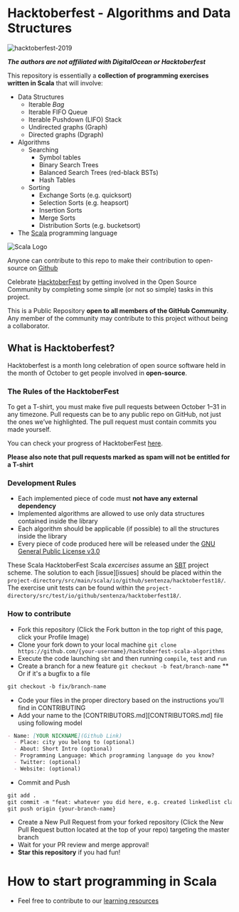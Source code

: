 # Hacktoberfest - Algorithms and Data Structures 

![hacktoberfest-2019](https://user-images.githubusercontent.com/2479647/65616971-d2c86800-dfb3-11e9-8189-68f791bc8365.jpg)

**_The authors are not affiliated with DigitalOcean or Hacktoberfest_**

This repository is essentially a **collection of programming exercises written in Scala** that will involve:

- Data Structures
  - Iterable _Bag_
  - Iterable FIFO Queue
  - Iterable Pushdown (LIFO) Stack
  - Undirected graphs (Graph)
  - Directed graphs (Dgraph)  
- Algorithms
  - Searching
    - Symbol tables
    - Binary Search Trees
    - Balanced Search Trees (red-black BSTs)
    - Hash Tables
  - Sorting
    - Exchange Sorts (e.g. quicksort)
    - Selection Sorts (e.g. heapsort)
    - Insertion Sorts
    - Merge Sorts
    - Distribution Sorts (e.g. bucketsort)
- The [Scala][scala] programming language

![Scala Logo](https://eventil.s3.amazonaws.com/uploads/group/avatar/682/medium_scala-logo.png)


Anyone can contribute to this repo to make their contribution to open-source on [Github][github]
 
Celebrate <a href="https://hacktoberfest.digitalocean.com/" target="_blank">HacktoberFest</a> by getting involved in the Open Source Community by completing some simple (or not so simple) tasks in this project.
 
This is a Public Repository **open to all members of the GitHub Community**. Any member of the community may contribute to this project without being a collaborator.
 
## What is Hacktoberfest?

 Hacktoberfest is a month long celebration of open source software held in the month of October to get people involved in **open-source**.

### The Rules of the HacktoberFest
 To get a T-shirt, you must make five pull requests between October 1–31 in any timezone. Pull requests can be to any public repo on GitHub, not just the ones we’ve highlighted. The pull request must contain commits you made yourself.
 
 You can check your progress of HacktoberFest <a target="_blank" href="https://hacktoberfest.digitalocean.com/stats/">here</a>.
 
 
 <strong>Please also note that pull requests marked as spam will not be entitled for a T-shirt</strong>


### Development Rules

- Each implemented piece of code must **not have any external dependency**
- Implemented algorithms are allowed to use only data structures contained inside the library
- Each algorithm should be applicable (if possible) to all the structures inside the library
- Every piece of code produced here will be released under the [GNU General Public License v3.0](LICENSE)

These Scala HacktoberFest Scala _excercises_ assume an [SBT][sbt-intro] project scheme. The solution to each [issue][issues] should be placed within the `project-directory/src/main/scala/io/github/sentenza/hacktoberfest18/`. The exercise unit tests can be found within the `project-directory/src/test/io/github/sentenza/hacktoberfest18/`.

### How to contribute

* Fork this repository (Click the Fork button in the top right of this page, click your Profile Image)
* Clone your fork down to your local machine `git clone https://github.com/{your-username}/hacktoberfest-scala-algorithms`
* Execute the code launching `sbt` and then running `compile`, `test` and `run`
* Create a branch for a new feature `git checkout -b feat/branch-name`
** Or if it's a bugfix to a file
```markdown
git checkout -b fix/branch-name
```
* Code your files in the proper directory based on the instructions you'll find in CONTRIBUTING
* Add your name to the [CONTRIBUTORS.md][CONTRIBUTORS.md] file using following model

```markdown
- Name: [YOUR NICKNAME](Github Link)
  - Place: city you belong to (optional)
  - About: Short Intro (optional)
  - Programming Language: Which programming language do you know?
  - Twitter: (optional)
  - Website: (optional)
```
* Commit and Push
```markdown
git add .
git commit -m "feat: whatever you did here, e.g. created linkedlist class in Scala"
git push origin {your-branch-name}
```
* Create a New Pull Request from your forked repository (Click the New Pull Request button located at the top of your repo) targeting the master branch
* Wait for your PR review and merge approval!
* __Star this repository__ if you had fun!

# How to start programming in Scala

- Feel free to contribute to our [learning resources](docs/learning_resources.md)


[scala]: https://www.scala-lang.org/
[github]: https://github.com
[sbt-intro]: http://torre.me.uk/programming/2017/08/19/scala-with-sbt-and-emacs

